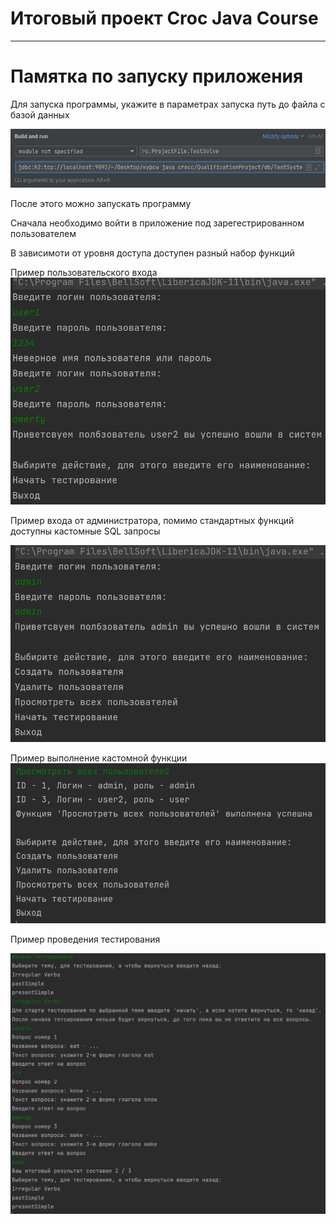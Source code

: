 # Итоговый проект Croc Java Course

---

# Памятка по запуску приложения
 
Для запуска программы, укажите в параметрах запуска путь до файла с базой данных

![](images/5.png)

После этого можно запускать программу

Сначала необходимо войти в приложение под зарегестрированном пользователем

В зависимоти от уровня доступа доступен разный набор функций

Пример пользовательского входа
![](images/1.png)

Пример входа от администратора,
помимо стандартных функций доступны кастомные SQL запросы

![](images/2.png)

Пример выполнение кастомной функции
![](images/3.png)

Пример проведения тестирования

![](images/4.png)